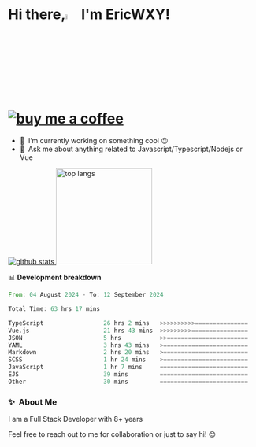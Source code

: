 # Hi there,<a href="https://ericwxy.github.io/"><img src="https://media.giphy.com/media/hvRJCLFzcasrR4ia7z/giphy.gif" width="5%"></a>  I'm EricWXY! <a href="https://afdian.com/a/ericwxy" title="buy me a coffee" ><img src="https://img.shields.io/badge/buy%20me%20a%20coffee-grey?style=for-the-badge&logo=buymeacoffee" alt="buy me a coffee"></a> 

- 🔭 &nbsp;I’m currently working on something cool :wink:
- 💬 &nbsp;Ask me about anything related to Javascript/Typescript/Nodejs or Vue


<a href="https://github.com/EricWXY"><img src="https://github-readme-stats.vercel.app/api?username=EricWXY" alt="github stats"> <img src="https://github-readme-stats.vercel.app/api/top-langs/?username=ericwxy&hide_border=true" alt="top langs" style="height:195px;"></a>


📊 **Development breakdown**

<!--START_SECTION:waka-->

```rust
From: 04 August 2024 - To: 12 September 2024

Total Time: 63 hrs 17 mins

TypeScript                 26 hrs 2 mins   >>>>>>>>>>===============   40.83 %
Vue.js                     21 hrs 43 mins  >>>>>>>>>================   34.07 %
JSON                       5 hrs           >>=======================   07.85 %
YAML                       3 hrs 43 mins   >========================   05.85 %
Markdown                   2 hrs 20 mins   >========================   03.66 %
SCSS                       1 hr 24 mins    >========================   02.20 %
JavaScript                 1 hr 7 mins     =========================   01.75 %
EJS                        39 mins         =========================   01.02 %
Other                      30 mins         =========================   00.80 %
```

<!--END_SECTION:waka-->


### ✨&nbsp; About Me

I am a Full Stack Developer with 8+ years

Feel free to reach out to me for collaboration or just to say hi! 😊

